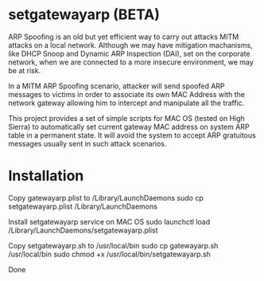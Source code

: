 # setgatewayarp (BETA)

ARP Spoofing is an old but yet efficient way to carry out attacks MITM attacks on a local network. Although we may have mitigation machanisms, like DHCP Snoop and Dynamic ARP Inspection (DAI), set on the corporate network, when we are connected to a more insecure environment, we may be at risk.

In a MITM ARP Spoofing scenario, attacker will send spoofed ARP messages to victims in order to associate its own MAC Address with the network gateway allowing him to intercept and manipulate all the traffic.

This project provides a set of simple scripts for MAC OS (tested on High Sierra) to automatically set current gateway MAC address on system ARP table in a permanent state. It will avoid the system to accept ARP gratuitous messages usually sent in such attack scenarios.  

# Installation
  
Copy gatewayarp.plist to /Library/LaunchDaemons
sudo cp setgatewayarp.plist /Library/LaunchDaemons

Install setgatewayarp service on MAC OS
sudo launchctl load /Library/LaunchDaemons/setgatewayarp.plist

Copy setgatewayarp.sh to /usr/local/bin
sudo cp gatewayarp.sh /usr/local/bin
sudo chmod +x /usr/local/bin/setgatewayarp.sh

Done
